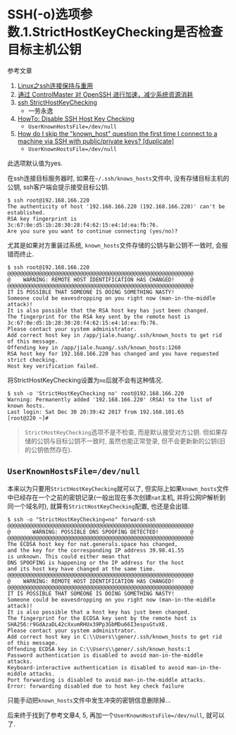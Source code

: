 # SSH(-o)选项参数.1.StrictHostKeyChecking是否检查目标主机公钥

参考文章

1. [Linux之ssh连接保持与重用](http://www.ttlsa.com/linux/linux-ssh-connection-reuse/)
2. [通过 ControlMaster 对 OpenSSH 进行加速，减少系统资源消耗](https://www.ibm.com/developerworks/community/blogs/IBMzOS/entry/20150502?lang=en)
3. [ssh StrictHostKeyChecking](https://www.jianshu.com/p/ebcf41c75786)
    - 一劳永逸
4. [HowTo: Disable SSH Host Key Checking](https://www.shellhacks.com/disable-ssh-host-key-checking/)
    - `UserKnownHostsFile=/dev/null`
5. [How do I skip the "known_host" question the first time I connect to a machine via SSH with public/private keys? [duplicate]](https://superuser.com/questions/19563/how-do-i-skip-the-known-host-question-the-first-time-i-connect-to-a-machine-vi)
    - `UserKnownHostsFile=/dev/null`

此选项默认值为yes.

在ssh连接目标服务器时, 如果在`~/.ssh/knows_hosts`文件中, 没有存储目标主机的公钥, ssh客户端会提示接受目标公钥. 

```console
$ ssh root@192.168.166.220
The authenticity of host '192.168.166.220 (192.168.166.220)' can't be established.
RSA key fingerprint is 3c:67:0e:d5:1b:28:30:28:f4:62:15:e4:1d:ea:fb:76.
Are you sure you want to continue connecting (yes/no)? 
```

尤其是如果对方重装过系统, `known_hosts`文件存储的公钥与新公钥不一致时, 会报错而终止.

```console
$ ssh root@192.168.166.220
@@@@@@@@@@@@@@@@@@@@@@@@@@@@@@@@@@@@@@@@@@@@@@@@@@@@@@@@@@@
@    WARNING: REMOTE HOST IDENTIFICATION HAS CHANGED!     @
@@@@@@@@@@@@@@@@@@@@@@@@@@@@@@@@@@@@@@@@@@@@@@@@@@@@@@@@@@@
IT IS POSSIBLE THAT SOMEONE IS DOING SOMETHING NASTY!
Someone could be eavesdropping on you right now (man-in-the-middle attack)!
It is also possible that the RSA host key has just been changed.
The fingerprint for the RSA key sent by the remote host is
3c:67:0e:d5:1b:28:30:28:f4:62:15:e4:1d:ea:fb:76.
Please contact your system administrator.
Add correct host key in /app/jiale.huang/.ssh/known_hosts to get rid of this message.
Offending key in /app/jiale.huang/.ssh/known_hosts:1260
RSA host key for 192.168.166.220 has changed and you have requested strict checking.
Host key verification failed.
```

将StrictHostKeyChecking设置为`no`后就不会有这种情况.

```console
$ ssh -o 'StrictHostKeyChecking no' root@192.168.166.220
Warning: Permanently added '192.168.166.220' (RSA) to the list of known hosts.
Last login: Sat Dec 30 20:39:42 2017 from 192.168.101.65
[root@220 ~]# 
```

> `StrictHostKeyChecking`选项不是不检查, 而是默认接受对方公钥. 但如果存储的公钥与目标公钥不一致时, 虽然也能正常登录, 但不会更新新的公钥(旧的公钥依然存在).

## `UserKnownHostsFile=/dev/null`

本来以为只要用`StrictHostKeyChecking`就可以了, 但实际上如果`known_hosts`文件中已经存在一个之前的密钥记录(一般出现在多次创建`nat`主机, 并将公网IP解析到同一个域名时), 就算有`StrictHostKeyChecking`配置, 也还是会出错.

```console
$ ssh -o "StrictHostKeyChecking=no" forward-ssh
@@@@@@@@@@@@@@@@@@@@@@@@@@@@@@@@@@@@@@@@@@@@@@@@@@@@@@@@@@@
@       WARNING: POSSIBLE DNS SPOOFING DETECTED!          @
@@@@@@@@@@@@@@@@@@@@@@@@@@@@@@@@@@@@@@@@@@@@@@@@@@@@@@@@@@@
The ECDSA host key for nat.generals.space has changed,
and the key for the corresponding IP address 39.98.41.55
is unknown. This could either mean that
DNS SPOOFING is happening or the IP address for the host
and its host key have changed at the same time.
@@@@@@@@@@@@@@@@@@@@@@@@@@@@@@@@@@@@@@@@@@@@@@@@@@@@@@@@@@@
@    WARNING: REMOTE HOST IDENTIFICATION HAS CHANGED!     @
@@@@@@@@@@@@@@@@@@@@@@@@@@@@@@@@@@@@@@@@@@@@@@@@@@@@@@@@@@@
IT IS POSSIBLE THAT SOMEONE IS DOING SOMETHING NASTY!
Someone could be eavesdropping on you right now (man-in-the-middle attack)!
It is also possible that a host key has just been changed.
The fingerprint for the ECDSA key sent by the remote host is
SHA256:r9GdAzaDL42cXxumRHUx39Pp3GbMDu66I3espsGtvXE.
Please contact your system administrator.
Add correct host key in C:\\Users\\gener/.ssh/known_hosts to get rid of this message.
Offending ECDSA key in C:\\Users\\gener/.ssh/known_hosts:1
Password authentication is disabled to avoid man-in-the-middle attacks.
Keyboard-interactive authentication is disabled to avoid man-in-the-middle attacks.
Port forwarding is disabled to avoid man-in-the-middle attacks.
Error: forwarding disabled due to host key check failure
```

只能手动把`known_hosts`文件中发生冲突的密钥信息删除掉...

后来终于找到了参考文章4, 5, 再加一个`UserKnownHostsFile=/dev/null`, 就可以了.
